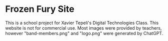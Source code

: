 # Frozen Fury Site
This is a school project for Xavier Tepeli's Digital Technologies Class.
This website is not for commercial use.
Most images were provided by teachers, however "band-members.png" and "logo.png" were generated by ChatGPT.